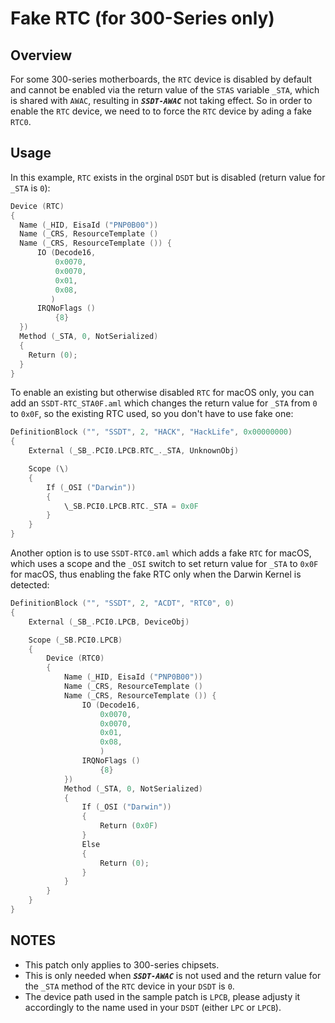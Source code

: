 # Fake RTC (for 300-Series only)

## Overview

For some 300-series motherboards, the `RTC` device is disabled by default and cannot be enabled via the return value of the `STAS` variable `_STA`, which is shared with `AWAC`, resulting in ***`SSDT-AWAC`*** not taking effect. So in order to enable the `RTC` device, we need to to force the `RTC` device by ading a fake `RTC0`.

## Usage
In this example, `RTC` exists in the orginal `DSDT` but is disabled (return value for `_STA` is `0`):

```swift
Device (RTC)
{
  Name (_HID, EisaId ("PNP0B00"))
  Name (_CRS, ResourceTemplate ()
  Name (_CRS, ResourceTemplate ()) {
      IO (Decode16,
          0x0070,
          0x0070,
          0x01,
          0x08,
         )
      IRQNoFlags ()
          {8}
  })
  Method (_STA, 0, NotSerialized)
  {
    Return (0);
  }
}
```

To enable an existing but otherwise disabled `RTC` for macOS only, you can add an `SSDT-RTC_STA0F.aml` which changes the return value for `_STA` from `0` to `0x0F`, so the existing RTC used, so you don't have to use fake one:

```swift
DefinitionBlock ("", "SSDT", 2, "HACK", "HackLife", 0x00000000)
{
    External (_SB_.PCI0.LPCB.RTC_._STA, UnknownObj)

    Scope (\)
    {
        If (_OSI ("Darwin"))
        {
            \_SB.PCI0.LPCB.RTC._STA = 0x0F
        }
    }  
}
```
Another option is to use `SSDT-RTC0.aml` which adds a fake `RTC` for macOS, which uses a scope and the `_OSI` switch to set return value for `_STA` to `0x0F` for macOS, thus enabling the fake RTC only when the Darwin Kernel is detected:

```swift
DefinitionBlock ("", "SSDT", 2, "ACDT", "RTC0", 0)
{
    External (_SB_.PCI0.LPCB, DeviceObj)

    Scope (_SB.PCI0.LPCB)
    {
        Device (RTC0)
        {
            Name (_HID, EisaId ("PNP0B00"))
            Name (_CRS, ResourceTemplate ()
            Name (_CRS, ResourceTemplate ()) {
                IO (Decode16,
                    0x0070,
                    0x0070,
                    0x01,
                    0x08,
                    )
                IRQNoFlags ()
                    {8}
            })
            Method (_STA, 0, NotSerialized)
            {
                If (_OSI ("Darwin"))
                {
                    Return (0x0F)
                }
                Else
                {
                    Return (0);
                }
            }
        }
    }
}
```
## NOTES

- This patch only applies to 300-series chipsets.
- This is only needed when ***`SSDT-AWAC`*** is not used and the return value for the `_STA` method of the `RTC` device in your `DSDT` is `0`.
- The device path used in the sample patch is `LPCB`, please adjusty it accordingly to the name used in your `DSDT` (either `LPC` or `LPCB`).
